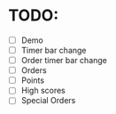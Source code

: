 # TODO:

- [ ] Demo
- [ ] Timer bar change
- [ ] Order timer bar change
- [ ] Orders
- [ ] Points
- [ ] High scores
- [ ] Special Orders
